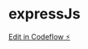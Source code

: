 # expressJs

[Edit in Codeflow ⚡️](https://stackblitz.com/~/github.com/mohammedrizwan6477/expressJs)